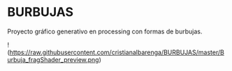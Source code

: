 # BURBUJAS
Proyecto gráfico generativo en processing con formas de burbujas.

!(https://raw.githubusercontent.com/cristianalbarenga/BURBUJAS/master/Burbuja_fragShader_preview.png)
